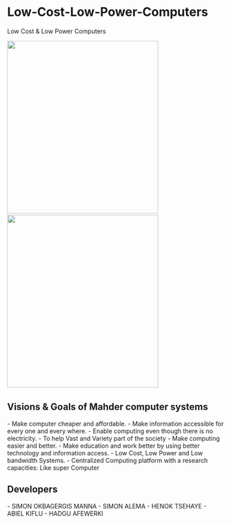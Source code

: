 # Low-Cost-Low-Power-Computers
Low Cost &amp; Low Power Computers

<p>
    
 <img src="https://user-images.githubusercontent.com/32343117/216510898-17f36f2f-696c-4b6f-bebf-8a6bca224c73.PNG" width=350 height=400 /> &nbsp; 
 <img src="https://user-images.githubusercontent.com/32343117/216510823-c045cb6e-f406-4bf5-9f94-a0d811c44425.PNG" width=350 height=400 /> &nbsp;    
</p>


<h2>Visions & Goals of Mahder computer systems</h2>
- Make computer cheaper and affordable.
- Make information accessible for every one and every where.
- Enable computing even though there is no electricity.
- To help Vast and Variety part of the society 
- Make computing easier and better.
- Make education and work better by using better technology and information access.
- Low Cost, Low Power and Low bandwidth Systems.
- Centralized Computing platform with a research capacities: Like super Computer

<h2>Developers</h2>
- SIMON OKBAGERGIS MANNA
- SIMON ALEMA
- HENOK TSEHAYE
- ABIEL KIFLU
- HADGU AFEWERKI


